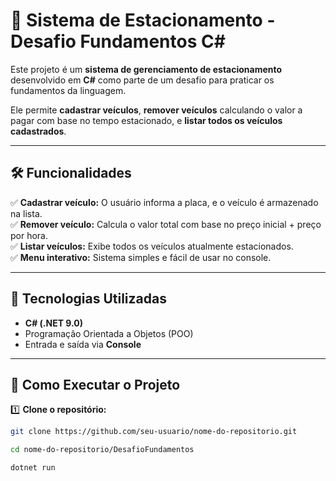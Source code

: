 # 🚗 Sistema de Estacionamento - Desafio Fundamentos C#

Este projeto é um **sistema de gerenciamento de estacionamento** desenvolvido em **C#** como parte de um desafio para praticar os fundamentos da linguagem.  

Ele permite **cadastrar veículos**, **remover veículos** calculando o valor a pagar com base no tempo estacionado, e **listar todos os veículos cadastrados**.

---

## 🛠️ Funcionalidades

✅ **Cadastrar veículo:** O usuário informa a placa, e o veículo é armazenado na lista.  
✅ **Remover veículo:** Calcula o valor total com base no preço inicial + preço por hora.  
✅ **Listar veículos:** Exibe todos os veículos atualmente estacionados.  
✅ **Menu interativo:** Sistema simples e fácil de usar no console.  

---

## 📌 Tecnologias Utilizadas

- **C# (.NET 9.0)**  
- Programação Orientada a Objetos (POO)  
- Entrada e saída via **Console**  

---

## 🚀 Como Executar o Projeto

1️⃣ **Clone o repositório:**
```bash
git clone https://github.com/seu-usuario/nome-do-repositorio.git

cd nome-do-repositorio/DesafioFundamentos

dotnet run

